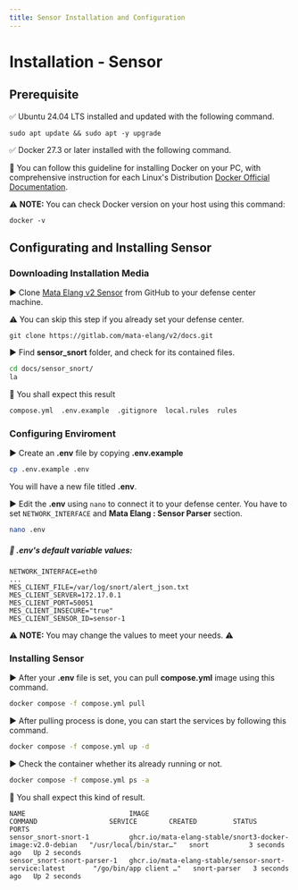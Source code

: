 ```yaml
---
title: Sensor Installation and Configuration
---
```


# Installation - Sensor

## Prerequisite

✅ Ubuntu 24.04 LTS installed and updated with the following command.

```
sudo apt update && sudo apt -y upgrade
```

✅ Docker 27.3 or later installed with the following command.

:key: You can follow this guideline for installing Docker on your PC, with comprehensive instruction for each Linux's Distribution
[Docker Official Documentation](https://docs.docker.com/engine/install/).

:warning: **NOTE:** You can check Docker version on your host using this command:
```
docker -v
```

## Configurating and Installing Sensor

### Downloading Installation Media

▶️ Clone [Mata Elang v2 Sensor](https://gitlab.com/mata-elang/v2/docs.git) from GitHub to your defense center machine.

⚠️ You can skip this step if you already set your defense center.

```
git clone https://gitlab.com/mata-elang/v2/docs.git
```

▶️ Find **sensor_snort** folder, and check for its contained files.

```bash
cd docs/sensor_snort/
la
```

🔑 You shall expect this result

```bash
compose.yml  .env.example  .gitignore  local.rules  rules
```

### Configuring Enviroment

▶️ Create an **.env** file by copying **.env.example**

```bash
cp .env.example .env
```

You will have a new file titled **.env**.

▶️ Edit the **.env** using `nano` to connect it to your defense center. You have to set `NETWORK_INTERFACE` and **Mata Elang : Sensor Parser** section.

```bash
nano .env
```

##### 🔑 .env's default variable values:

```
NETWORK_INTERFACE=eth0
...
MES_CLIENT_FILE=/var/log/snort/alert_json.txt
MES_CLIENT_SERVER=172.17.0.1
MES_CLIENT_PORT=50051
MES_CLIENT_INSECURE="true"
MES_CLIENT_SENSOR_ID=sensor-1
```
:warning: **NOTE:** You may change the values to meet your needs. :warning:

### Installing Sensor

▶️ After your **.env** file is set, you can pull **compose.yml** image using this command.

```bash
docker compose -f compose.yml pull
```

▶️ After pulling process is done, you can start the services by following this command.

```bash
docker compose -f compose.yml up -d
```

▶️ Check the container whether its already running or not.

```bash
docker compose -f compose.yml ps -a
```

🔑 You shall expect this kind of result.

```
NAME                          IMAGE                                                       COMMAND                  SERVICE        CREATED         STATUS                                  PORTS
sensor_snort-snort-1          ghcr.io/mata-elang-stable/snort3-docker-image:v2.0-debian   "/usr/local/bin/star…"   snort          3 seconds ago   Up 2 seconds
sensor_snort-snort-parser-1   ghcr.io/mata-elang-stable/sensor-snort-service:latest       "/go/bin/app client …"   snort-parser   3 seconds ago   Up 2 seconds
```
